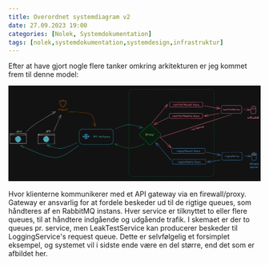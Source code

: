 ```yaml
---
title: Overordnet systemdiagram v2
date: 27.09.2023 19:00
categories: [Nolek, Systemdokumentation]
tags: [nolek,systemdokumentation,systemdesign,infrastruktur]
---
```


Efter at have gjort nogle flere tanker omkring arkitekturen er jeg kommet frem til denne model:

<img src="../assets/images/overordnet-systemdiagram-v2.png">

Hvor klienterne kommunikerer med et API gateway via en firewall/proxy. Gateway er ansvarlig for at fordele beskeder ud til 
de rigtige queues, som håndteres af en RabbitMQ instans. Hver service er tilknyttet to eller flere queues, til at håndtere
indgående og udgående trafik. I skemaet er der to queues pr. service, men LeakTestService kan producerer beskeder til 
LoggingService's request queue. 
Dette er selvfølgelig et forsimplet eksempel, og systemet vil i sidste ende være en del større, end det som er afbildet her.
